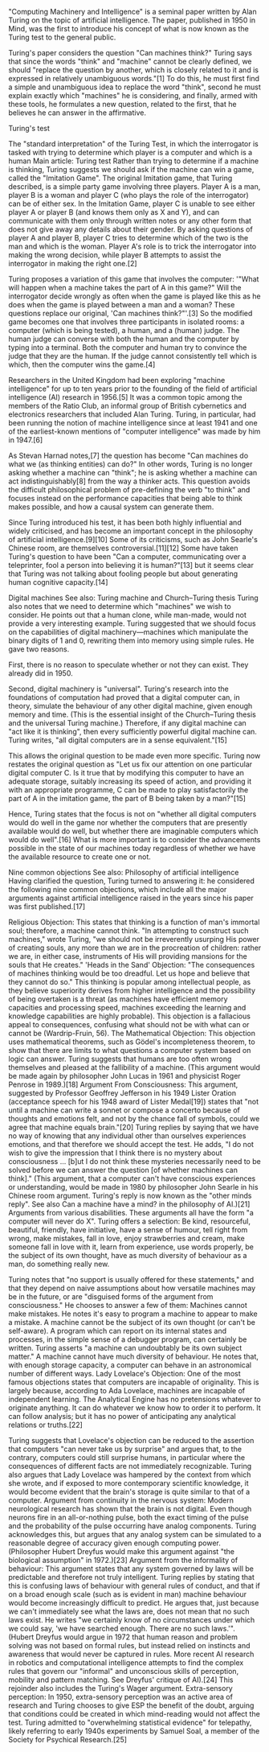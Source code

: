 "Computing Machinery and Intelligence" is a seminal paper written by Alan Turing on the topic of artificial intelligence. The paper, published in 1950 in Mind, was the first to introduce his concept of what is now known as the Turing test to the general public.

Turing's paper considers the question "Can machines think?" Turing says that since the words "think" and "machine" cannot be clearly defined, we should "replace the question by another, which is closely related to it and is expressed in relatively unambiguous words."[1] To do this, he must first find a simple and unambiguous idea to replace the word "think", second he must explain exactly which "machines" he is considering, and finally, armed with these tools, he formulates a new question, related to the first, that he believes he can answer in the affirmative.

Turing's test

The "standard interpretation" of the Turing Test, in which the interrogator is tasked with trying to determine which player is a computer and which is a human
Main article: Turing test
Rather than trying to determine if a machine is thinking, Turing suggests we should ask if the machine can win a game, called the "Imitation Game". The original Imitation game, that Turing described, is a simple party game involving three players. Player A is a man, player B is a woman and player C (who plays the role of the interrogator) can be of either sex. In the Imitation Game, player C is unable to see either player A or player B (and knows them only as X and Y), and can communicate with them only through written notes or any other form that does not give away any details about their gender. By asking questions of player A and player B, player C tries to determine which of the two is the man and which is the woman. Player A's role is to trick the interrogator into making the wrong decision, while player B attempts to assist the interrogator in making the right one.[2]

Turing proposes a variation of this game that involves the computer: '"What will happen when a machine takes the part of A in this game?" Will the interrogator decide wrongly as often when the game is played like this as he does when the game is played between a man and a woman? These questions replace our original, 'Can machines think?"'.[3] So the modified game becomes one that involves three participants in isolated rooms: a computer (which is being tested), a human, and a (human) judge. The human judge can converse with both the human and the computer by typing into a terminal. Both the computer and human try to convince the judge that they are the human. If the judge cannot consistently tell which is which, then the computer wins the game.[4]

Researchers in the United Kingdom had been exploring "machine intelligence" for up to ten years prior to the founding of the field of artificial intelligence (AI) research in 1956.[5] It was a common topic among the members of the Ratio Club, an informal group of British cybernetics and electronics researchers that included Alan Turing. Turing, in particular, had been running the notion of machine intelligence since at least 1941 and one of the earliest-known mentions of "computer intelligence" was made by him in 1947.[6]

As Stevan Harnad notes,[7] the question has become "Can machines do what we (as thinking entities) can do?" In other words, Turing is no longer asking whether a machine can "think"; he is asking whether a machine can act indistinguishably[8] from the way a thinker acts. This question avoids the difficult philosophical problem of pre-defining the verb "to think" and focuses instead on the performance capacities that being able to think makes possible, and how a causal system can generate them.

Since Turing introduced his test, it has been both highly influential and widely criticised, and has become an important concept in the philosophy of artificial intelligence.[9][10] Some of its criticisms, such as John Searle's Chinese room, are themselves controversial.[11][12] Some have taken Turing's question to have been "Can a computer, communicating over a teleprinter, fool a person into believing it is human?"[13] but it seems clear that Turing was not talking about fooling people but about generating human cognitive capacity.[14]

Digital machines
See also: Turing machine and Church–Turing thesis
Turing also notes that we need to determine which "machines" we wish to consider. He points out that a human clone, while man-made, would not provide a very interesting example. Turing suggested that we should focus on the capabilities of digital machinery—machines which manipulate the binary digits of 1 and 0, rewriting them into memory using simple rules. He gave two reasons.

First, there is no reason to speculate whether or not they can exist. They already did in 1950.

Second, digital machinery is "universal". Turing's research into the foundations of computation had proved that a digital computer can, in theory, simulate the behaviour of any other digital machine, given enough memory and time. (This is the essential insight of the Church–Turing thesis and the universal Turing machine.) Therefore, if any digital machine can "act like it is thinking", then every sufficiently powerful digital machine can. Turing writes, "all digital computers are in a sense equivalent."[15]

This allows the original question to be made even more specific. Turing now restates the original question as "Let us fix our attention on one particular digital computer C. Is it true that by modifying this computer to have an adequate storage, suitably increasing its speed of action, and providing it with an appropriate programme, C can be made to play satisfactorily the part of A in the imitation game, the part of B being taken by a man?"[15]

Hence, Turing states that the focus is not on "whether all digital computers would do well in the game nor whether the computers that are presently available would do well, but whether there are imaginable computers which would do well".[16] What is more important is to consider the advancements possible in the state of our machines today regardless of whether we have the available resource to create one or not.

Nine common objections
See also: Philosophy of artificial intelligence
Having clarified the question, Turing turned to answering it: he considered the following nine common objections, which include all the major arguments against artificial intelligence raised in the years since his paper was first published.[17]

Religious Objection: This states that thinking is a function of man's immortal soul; therefore, a machine cannot think. "In attempting to construct such machines," wrote Turing, "we should not be irreverently usurping His power of creating souls, any more than we are in the procreation of children: rather we are, in either case, instruments of His will providing mansions for the souls that He creates."
'Heads in the Sand' Objection: "The consequences of machines thinking would be too dreadful. Let us hope and believe that they cannot do so." This thinking is popular among intellectual people, as they believe superiority derives from higher intelligence and the possibility of being overtaken is a threat (as machines have efficient memory capacities and processing speed, machines exceeding the learning and knowledge capabilities are highly probable). This objection is a fallacious appeal to consequences, confusing what should not be with what can or cannot be (Wardrip-Fruin, 56).
The Mathematical Objection: This objection uses mathematical theorems, such as Gödel's incompleteness theorem, to show that there are limits to what questions a computer system based on logic can answer. Turing suggests that humans are too often wrong themselves and pleased at the fallibility of a machine. (This argument would be made again by philosopher John Lucas in 1961 and physicist Roger Penrose in 1989.)[18]
Argument From Consciousness: This argument, suggested by Professor Geoffrey Jefferson in his 1949 Lister Oration (acceptance speech for his 1948 award of Lister Medal[19]) states that "not until a machine can write a sonnet or compose a concerto because of thoughts and emotions felt, and not by the chance fall of symbols, could we agree that machine equals brain."[20] Turing replies by saying that we have no way of knowing that any individual other than ourselves experiences emotions, and that therefore we should accept the test. He adds, "I do not wish to give the impression that I think there is no mystery about consciousness ... [b]ut I do not think these mysteries necessarily need to be solved before we can answer the question [of whether machines can think]." (This argument, that a computer can't have conscious experiences or understanding, would be made in 1980 by philosopher John Searle in his Chinese room argument. Turing's reply is now known as the "other minds reply". See also Can a machine have a mind? in the philosophy of AI.)[21]
Arguments from various disabilities. These arguments all have the form "a computer will never do X". Turing offers a selection:
Be kind, resourceful, beautiful, friendly, have initiative, have a sense of humour, tell right from wrong, make mistakes, fall in love, enjoy strawberries and cream, make someone fall in love with it, learn from experience, use words properly, be the subject of its own thought, have as much diversity of behaviour as a man, do something really new.

Turing notes that "no support is usually offered for these statements," and that they depend on naive assumptions about how versatile machines may be in the future, or are "disguised forms of the argument from consciousness." He chooses to answer a few of them:
Machines cannot make mistakes. He notes it's easy to program a machine to appear to make a mistake.
A machine cannot be the subject of its own thought (or can't be self-aware). A program which can report on its internal states and processes, in the simple sense of a debugger program, can certainly be written. Turing asserts "a machine can undoubtably be its own subject matter."
A machine cannot have much diversity of behaviour. He notes that, with enough storage capacity, a computer can behave in an astronomical number of different ways.
Lady Lovelace's Objection: One of the most famous objections states that computers are incapable of originality. This is largely because, according to Ada Lovelace, machines are incapable of independent learning.
The Analytical Engine has no pretensions whatever to originate anything. It can do whatever we know how to order it to perform. It can follow analysis; but it has no power of anticipating any analytical relations or truths.[22]

Turing suggests that Lovelace's objection can be reduced to the assertion that computers "can never take us by surprise" and argues that, to the contrary, computers could still surprise humans, in particular where the consequences of different facts are not immediately recognizable. Turing also argues that Lady Lovelace was hampered by the context from which she wrote, and if exposed to more contemporary scientific knowledge, it would become evident that the brain's storage is quite similar to that of a computer.
Argument from continuity in the nervous system: Modern neurological research has shown that the brain is not digital. Even though neurons fire in an all-or-nothing pulse, both the exact timing of the pulse and the probability of the pulse occurring have analog components. Turing acknowledges this, but argues that any analog system can be simulated to a reasonable degree of accuracy given enough computing power. (Philosopher Hubert Dreyfus would make this argument against "the biological assumption" in 1972.)[23]
Argument from the informality of behaviour: This argument states that any system governed by laws will be predictable and therefore not truly intelligent. Turing replies by stating that this is confusing laws of behaviour with general rules of conduct, and that if on a broad enough scale (such as is evident in man) machine behaviour would become increasingly difficult to predict. He argues that, just because we can't immediately see what the laws are, does not mean that no such laws exist. He writes "we certainly know of no circumstances under which we could say, 'we have searched enough. There are no such laws.'". (Hubert Dreyfus would argue in 1972 that human reason and problem solving was not based on formal rules, but instead relied on instincts and awareness that would never be captured in rules. More recent AI research in robotics and computational intelligence attempts to find the complex rules that govern our "informal" and unconscious skills of perception, mobility and pattern matching. See Dreyfus' critique of AI).[24] This rejoinder also includes the Turing's Wager argument.
Extra-sensory perception: In 1950, extra-sensory perception was an active area of research and Turing chooses to give ESP the benefit of the doubt, arguing that conditions could be created in which mind-reading would not affect the test. Turing admitted to "overwhelming statistical evidence" for telepathy, likely referring to early 1940s experiments by Samuel Soal, a member of the Society for Psychical Research.[25]
